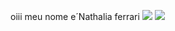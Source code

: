 oiii meu nome e´Nathalia ferrari 
  ![](https://media1.tenor.com/m/0ciaUK9tZNwAAAAC/tate-ahs.gif)
![](https://media1.tenor.com/m/rhAbwoHLokYAAAAC/horse.gif)
